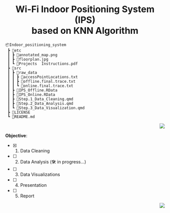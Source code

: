 <h1 align="center"> Wi-Fi Indoor Positioning System (IPS) <br/> based on KNN Algorithm </h1>

```
📦Indoor_positioning_system
 ┣ 📂etc
 ┃ ┣ 📄annotated_map.png
 ┃ ┣ 📄floorplan.jpg
 ┃ ┗ 📄Projects  Instructions.pdf
 ┣ 📂src
 ┃ ┣ 📂raw_data
 ┃ ┃ ┣ 📄accessPointLocations.txt
 ┃ ┃ ┣ 📄offline.final.trace.txt
 ┃ ┃ ┗ 📄online.final.trace.txt
 ┃ ┣ 📄IPS_Offline.RData
 ┃ ┣ 📄IPS_Online.RData
 ┃ ┣ 📄Step.1_Data_Cleaning.qmd
 ┃ ┣ 📄Step.2_Data_Analysis.qmd
 ┃ ┗ 📄Step.3_Data_Visualization.qmd
 ┣ 📄LICENSE
 ┗ 📄README.md
```

<p align="right">
<a href="https://github.com/cyrus-pdx/Indoor_positioning_system/tree/SingSong" target="_blank">
<img src="https://img.shields.io/badge/Wi--Fi IPS-v0.1-blue.svg?logo=Wikiquote" />
</a>
</p>

**Objective**:
- [x] 1. Data Cleaning 
- [ ] 2. Data Analysis (🛠️ in progress...)
- [ ] 3. Data Visualizations 
- [ ] 4. Presentation 
- [ ] 5. Report

<p align="right">
<a href="https://github.com/cyrus-pdx/Indoor_positioning_system/tree/SingSong" target="_blank">
<img src="https://img.shields.io/github/last-commit/cyrus-pdx/Indoor_positioning_system/SingSong" />
</a>
</p>
